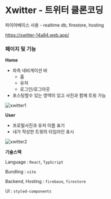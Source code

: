 # Xwitter - 트위터 클론코딩

파이어베이스 사용 - realtime db, firestore, hosting

https://xwitter-14a84.web.app/

### 페이지 및 기능

**Home**

- 좌측 네비게이션 바
    - 홈
    - 유저
    - 로그인/로그아웃
- 포스팅할수 있는 영역이 있고 사진과 함께 트윗 가능

![xwitter1](https://github.com/hyeonkyeong31/xwitter/assets/78129949/dd40a46a-135e-4910-bab7-f9255ac1e0c9)

**User**

- 프로필사진과 유저 이름 표기
- 내가 작성한 트윗의 타임라인 표시

![xwitter2](https://github.com/hyeonkyeong31/xwitter/assets/78129949/bfcdecd9-8784-4bef-8b75-dac3c825550a)

**기술스택**

Language : `React`, `TypScript`

Bundling : `vite` 

Backend, Hosting : `firebase`, `firestore`

UI : `styled-components`
